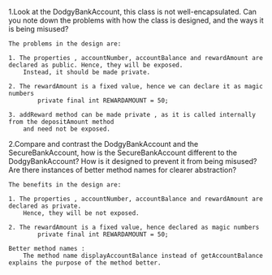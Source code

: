 1.Look at the DodgyBankAccount, this class is not well-encapsulated. Can you note down the problems with how the class is designed, and the ways it is being misused?

    The problems in the design are:
    
    1. The properties , accountNumber, accountBalance and rewardAmount are declared as public. Hence, they will be exposed.
        Instead, it should be made private.

    2. The rewardAmount is a fixed value, hence we can declare it as magic numbers 
            private final int REWARDAMOUNT = 50;

    3. addReward method can be made private , as it is called internally from the depositAmount method 
        and need not be exposed.


2.Compare and contrast the DodgyBankAccount and the SecureBankAccount, how is the SecureBankAccount different to the 
DodgyBankAccount? How is it designed to prevent it from being misused? Are there instances of better method names for clearer abstraction?

    The benefits in the design are:

    1. The properties , accountNumber, accountBalance and rewardAmount are declared as private. 
        Hence, they will be not exposed.

    2. The rewardAmount is a fixed value, hence declared as magic numbers 
            private final int REWARDAMOUNT = 50;

    Better method names :
        The method name displayAccountBalance instead of getAccountBalance explains the purpose of the method better.